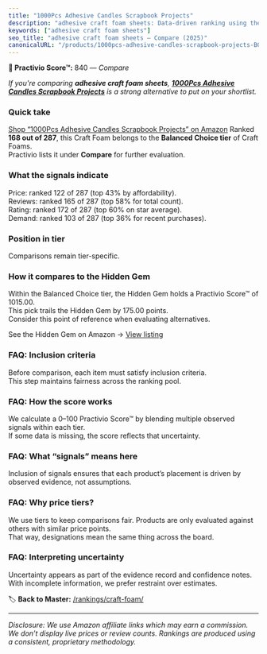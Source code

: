 ```yaml
---
title: "1000Pcs Adhesive Candles Scrapbook Projects"
description: "adhesive craft foam sheets: Data-driven ranking using the Practivio Score™. Positioned by quality, value, demand, findability, momentum."
keywords: ["adhesive craft foam sheets"]
seo_title: "adhesive craft foam sheets — Compare (2025)"
canonicalURL: "/products/1000pcs-adhesive-candles-scrapbook-projects-B0DP75W76P/"
---
```


**🛒 Practivio Score™:** 840 — _Compare_


*If you're comparing **adhesive craft foam sheets**, **[1000Pcs Adhesive Candles Scrapbook Projects](https://www.amazon.com/dp/B0DP75W76P?tag=practivio-20)** is a strong alternative to put on your shortlist.*
### Quick take
[Shop “1000Pcs Adhesive Candles Scrapbook Projects” on Amazon](https://www.amazon.com/dp/B0DP75W76P?tag=practivio-20)
Ranked **168 out of 287**, this Craft Foam belongs to the **Balanced Choice tier** of Craft Foams.  
Practivio lists it under **Compare** for further evaluation.

### What the signals indicate
Price: ranked 122 of 287 (top 43% by affordability).  
Reviews: ranked 165 of 287 (top 58% for total count).  
Rating: ranked 172 of 287 (top 60% on star average).  
Demand: ranked 103 of 287 (top 36% for recent purchases).

### Position in tier
Comparisons remain tier-specific.

### How it compares to the Hidden Gem
Within the Balanced Choice tier, the Hidden Gem holds a Practivio Score™ of 1015.00.  
This pick trails the Hidden Gem by 175.00 points.  
Consider this point of reference when evaluating alternatives.  

See the Hidden Gem on Amazon → [View listing](https://www.amazon.com/dp/B0927HTJ6B?tag=practivio-20)

### FAQ: Inclusion criteria
Before comparison, each item must satisfy inclusion criteria.  
This step maintains fairness across the ranking pool.

### FAQ: How the score works
We calculate a 0–100 Practivio Score™ by blending multiple observed signals within each tier.  
If some data is missing, the score reflects that uncertainty.

### FAQ: What “signals” means here
Inclusion of signals ensures that each product’s placement is driven by observed evidence, not assumptions.

### FAQ: Why price tiers?
We use tiers to keep comparisons fair. Products are only evaluated against others with similar price points.  
That way, designations mean the same thing across the board.

### FAQ: Interpreting uncertainty
Uncertainty appears as part of the evidence record and confidence notes.  
With incomplete information, we prefer restraint over estimates.

<!-- Missing template for Compare/CompareWithinPriceClass -->


🏷️ **Back to Master:** [/rankings/craft-foam/](/rankings/craft-foam/)

---
_Disclosure: We use Amazon affiliate links which may earn a commission. We don’t display live prices or review counts. Rankings are produced using a consistent, proprietary methodology._
